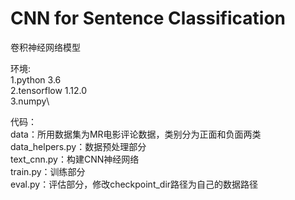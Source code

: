 # CNN for Sentence Classification

卷积神经网络模型

环境:\
1.python 3.6\
2.tensorflow 1.12.0\
3.numpy\

代码：\
data：所用数据集为MR电影评论数据，类别分为正面和负面两类\
data_helpers.py：数据预处理部分\
text_cnn.py：构建CNN神经网络\
train.py：训练部分\
eval.py：评估部分，修改checkpoint_dir路径为自己的数据路径



